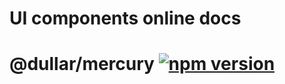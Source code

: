 
# UI components online docs

# @dullar/mercury [![npm version](https://badge.fury.io/js/@dullar%2Fmercury.svg)](https://badge.fury.io/js/@dullar%2Fmercury)